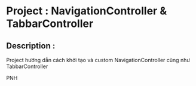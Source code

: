 # Project : NavigationController & TabbarController

## Description :

Project hướng dẫn cách khởi tạo và custom NavigationController cũng như TabbarController

PNH
